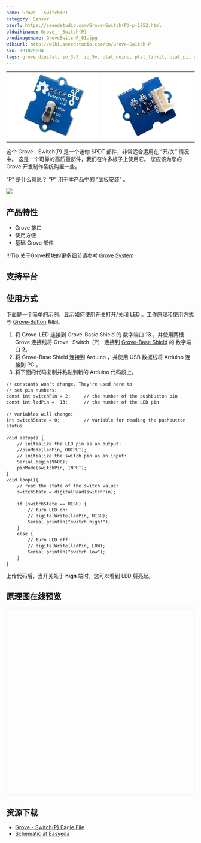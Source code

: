```yaml
---
name: Grove - Switch(P)
category: Sensor
bzurl: https://seeedstudio.com/Grove-Switch(P)-p-1252.html
oldwikiname: Grove_-_Switch(P)
prodimagename: GroveSwitchP_01.jpg
wikiurl: http://wiki.seeedstudio.com/cn/Grove-Switch-P
sku: 101020004
tags: grove_digital, io_3v3, io_5v, plat_duino, plat_linkit, plat_pi, plat_bbg
---
```


<table>
    <tr>
        <td><img src="https://raw.githubusercontent.com/SeeedDocument/Grove-Switch-P/master/img/SwitchP.jpg"></td>
        <td><img src="https://raw.githubusercontent.com/SeeedDocument/Grove-Switch-P/master/img/GroveSwitchP_01.jpg"></td>
    </tr>
</table>

这个 Grove - Switch(P) 是一个迷你 SPDT 部件，非常适合运用在 “开/关” 情况中。 这是一个可靠的高质量部件，我们在许多板子上使用它。 您应该为您的 Grove 开发制作系统购置一些。

“P” 是什么意思？  “P” 用于本产品中的 “面板安装” 。

[![](https://github.com/SeeedDocument/wiki_chinese/raw/master/docs/images/click_to_buy.PNG)](https://item.taobao.com/item.htm?spm=a1z10.3-c.w4002-11172317909.10.390686a76gl5mN&id=538862309682)

产品特性
-------

- Grove 接口
- 使用方便
- 基础 Grove 部件

!!!Tip
    关于Grove模块的更多细节请参考 [Grove System](http://wiki.seeedstudio.com/cn/Grove_System/)

支持平台
-------------------

使用方式
-----

下面是一个简单的示例，显示如何使用开关打开/关闭 LED 。工作原理和使用方式与 [Grove-Button](/Grove-Button) 相同。

1. 将 Grove-LED 连接到 Grove-Basic Shield 的 数字端口 **13** ，并使用两根 Grove 连接线将 Grove -Switch（P） 连接到 [Grove-Base Shield](https://item.taobao.com/item.htm?spm=a1z10.3-c.w4002-11172317909.10.3ff19e11crrag2&id=520233320144) 的 数字端口 **2**。
2. 将 Grove-Base Shield 连接到 Arduino ，并使用 USB 数据线将 Arduino 连接到 PC 。
3. 将下面的代码复制并粘贴到新的 Arduino 代码段上。

```
// constants won't change. They're used here to
// set pin numbers:
const int switchPin = 2;     // the number of the pushbutton pin
const int ledPin =  13;      // the number of the LED pin

// variables will change:
int switchState = 0;         // variable for reading the pushbutton status

void setup() {
    // initialize the LED pin as an output:
    //pinMode(ledPin, OUTPUT);
    // initialize the switch pin as an input:
    Serial.begin(9600);
    pinMode(switchPin, INPUT);
}
void loop(){
    // read the state of the switch value:
    switchState = digitalRead(switchPin);

    if (switchState == HIGH) {
        // turn LED on:
        // digitalWrite(ledPin, HIGH);
        Serial.println("switch high!");
    }
    else {
        // turn LED off:
        // digitalWrite(ledPin, LOW);
        Serial.println("switch low");
    }
}

```

上传代码后，当开关处于 **high** 端时，您可以看到 LED 将亮起。


## 原理图在线预览


<div class="altium-ecad-viewer" data-project-src="https://raw.githubusercontent.com/SeeedDocument/Grove-Switch-P/master/res/Grove-Switch-P-Eagle_File.zip" style="border-radius: 0px 0px 4px 4px; height: 500px; border-style: solid; border-width: 1px; border-color: rgb(241, 241, 241); overflow: hidden; max-width: 1280px; max-height: 700px; box-sizing: border-box;" />
</div>


资源下载
--------

- [Grove - Switch(P) Eagle File](https://raw.githubusercontent.com/SeeedDocument/Grove-Switch-P/master/res/Grove-Switch-P-Eagle_File.zip)
- [Schematic at Easyeda](https://easyeda.com/Seeed/Grove_SwitchP-434f7707edf74f3c8eb0c4748fdccc5f)
<!-- This Markdown file was created from http://www.seeedstudio.com/wiki/Grove_-_Switch(P) -->
